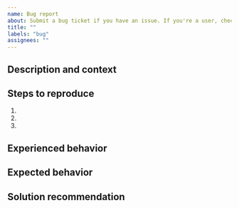 ```yaml
---
name: Bug report
about: Submit a bug ticket if you have an issue. If you're a user, check out the Deltaswap Discord server below for faster assistance.
title: ""
labels: "bug"
assignees: ""
---
```


<!--- Fill out the fields if you're an integrator or contributor. -->

## Description and context

<!--- Provide a detailed description of the problem to expedite the process. -->

## Steps to reproduce

<!--- Describe what happened step by step. -->
<!--- If applicable, provide a link to a live example or include code to reproduce. -->

1.
2.
3.

## Experienced behavior

<!--- Describe what happened after the last step. -->

## Expected behavior

<!--- Describe what was expected to happen instead. -->

## Solution recommendation

<!--- Not mandatory, but feel free to recommend a way fix the issue. -->
